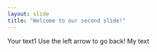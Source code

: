 ```yaml
---
layout: slide
title: "Welcome to our second slide!"
---
```

Your text1
Use the left arrow to go back!
My text
